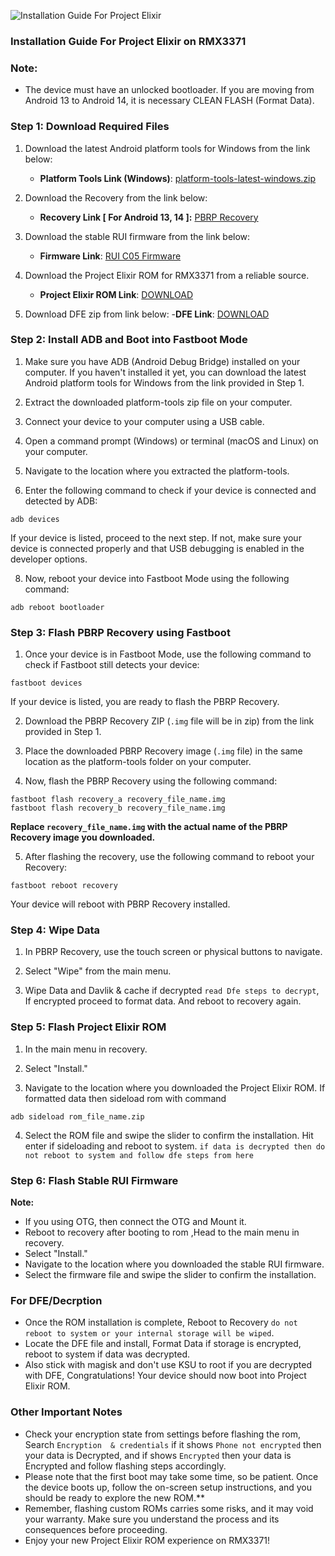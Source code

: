 ![Installation Guide For Project Elixir](https://i.imgur.com/42LxtAl.png)

### Installation Guide For Project Elixir on RMX3371

###  **Note:** 
- The device must have an unlocked bootloader. If you are moving from Android 13 to Android 14, it is necessary CLEAN FLASH (Format Data).

### Step 1: Download Required Files
1. Download the latest Android platform tools for Windows from the link below:
   - **Platform Tools Link (Windows)**: [platform-tools-latest-windows.zip](https://dl.google.com/android/repository/platform-tools-latest-windows.zip)

2. Download the Recovery from the link below:
   - **Recovery Link [ For Android 13, 14 ]:** [PBRP Recovery](https://sourceforge.net/projects/my-builds-404/files/recovery/PBRP-RMX3371-4.0-20230817-1037-UNOFFICIAL.zip/download)

3. Download the stable RUI firmware from the link below:
   - **Firmware Link**: [RUI C05 Firmware](https://sourceforge.net/projects/my-builds-404/files/Firmware/fw_rmx3371_a13.zip/download/)

4. Download the Project Elixir ROM for RMX3371 from a reliable source.
   - **Project Elixir ROM Link**: [DOWNLOAD](https://www.pling.com/p/2078394/)

5. Download DFE zip from link below:
   -**DFE Link**: [DOWNLOAD](https://sourceforge.net/projects/my-builds-404/files/dfe/DFE_RMX3371.zip/download)

### Step 2: Install ADB and Boot into Fastboot Mode
1. Make sure you have ADB (Android Debug Bridge) installed on your computer. If you haven't installed it yet, you can download the latest Android platform tools for Windows from the link provided in Step 1.

2. Extract the downloaded platform-tools zip file on your computer.

3. Connect your device to your computer using a USB cable.

4. Open a command prompt (Windows) or terminal (macOS and Linux) on your computer.

5. Navigate to the location where you extracted the platform-tools.

6. Enter the following command to check if your device is connected and detected by ADB:

```
adb devices
```

If your device is listed, proceed to the next step. If not, make sure your device is connected properly and that USB debugging is enabled in the developer options.

8. Now, reboot your device into Fastboot Mode using the following command:

```
adb reboot bootloader
```

### Step 3: Flash PBRP Recovery using Fastboot
1. Once your device is in Fastboot Mode, use the following command to check if Fastboot still detects your device:

```
fastboot devices
```

If your device is listed, you are ready to flash the PBRP Recovery.

2. Download the PBRP Recovery ZIP (`.img` file will be in zip) from the link provided in Step 1.

3. Place the downloaded PBRP Recovery image (`.img` file) in the same location as the platform-tools folder on your computer.

4. Now, flash the PBRP Recovery using the following command:

```
fastboot flash recovery_a recovery_file_name.img
fastboot flash recovery_b recovery_file_name.img
```

**Replace `recovery_file_name.img` with the actual name of the PBRP Recovery image you downloaded.**

5. After flashing the recovery, use the following command to reboot your Recovery:

```
fastboot reboot recovery
```

Your device will reboot with PBRP Recovery installed.

### Step 4: Wipe Data
1. In PBRP Recovery, use the touch screen or physical buttons to navigate.

2. Select "Wipe" from the main menu.

3. Wipe Data and Davlik & cache if decrypted `read Dfe steps to decrypt`, If encrypted proceed to format data. And reboot to recovery again.

### Step 5: Flash Project Elixir ROM
1. In the main menu in recovery.

2. Select "Install."

3. Navigate to the location where you downloaded the Project Elixir ROM. If formatted data then sideload rom with command

```
adb sideload rom_file_name.zip
```

4. Select the ROM file and swipe the slider to confirm the installation. Hit enter if sideloading and reboot to system. `if data is decrypted then do not reboot to system and follow dfe steps from here`

### Step 6: Flash Stable RUI Firmware

**Note:** 
- If you using OTG, then connect the OTG and Mount it.
- Reboot to recovery after booting to rom ,Head to the main menu in recovery.
- Select "Install."
- Navigate to the location where you downloaded the stable RUI firmware.
- Select the firmware file and swipe the slider to confirm the installation.

### For DFE/Decrption
- Once the ROM installation is complete, Reboot to Recovery `do not reboot to system or your internal storage will be wiped`.
- Locate the DFE file and install, Format Data if storage is encrypted, reboot to system if data was decrypted.
- Also stick with magisk and don't use KSU to root if you are decrypted with DFE, Congratulations! Your device should now boot into Project Elixir ROM.

### Other Important Notes

- Check your encryption state from settings before flashing the rom, Search `Encryption  & credentials` if it shows `Phone not encrypted` then your data is Decrypted, and if shows `Encrypted` then your data is Encrypted and follow flashing steps accordingly.
- Please note that the first boot may take some time, so be patient. Once the device boots up, follow the on-screen setup instructions, and you should be ready to explore the new ROM.**
- Remember, flashing custom ROMs carries some risks, and it may void your warranty. Make sure you understand the process and its consequences before proceeding.
- Enjoy your new Project Elixir ROM experience on RMX3371!
